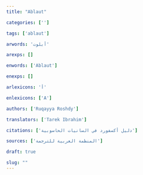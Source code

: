 ```yaml
---
title: "Ablaut"

categories: ['']

tags: ['ablaut']

arwords: 'أبلوت'

arexps: []

enwords: ['Ablaut']

enexps: []

arlexicons: 'أ'

enlexicons: ['A']

authors: ['Ruqayya Roshdy']

translators: ['Tarek Ibrahim']

citations: ['دليل أكسفورد في السانيات الحاسوبية']

sources: ['المنظمة العربية للترجمة']

draft: true 

slug: ""
---
```

